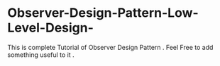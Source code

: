 # Observer-Design-Pattern-Low-Level-Design-
This is complete Tutorial of Observer Design Pattern . Feel Free to add something useful to it .
